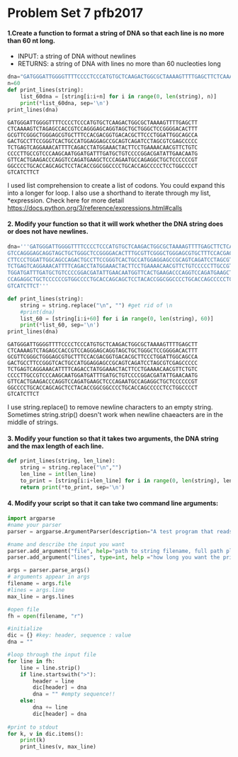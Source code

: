 
# Problem Set 7 pfb2017

#### 1.Create a function to format a string of DNA so that each line is no more than 60 nt long.
* INPUT: a string of DNA without newlines
* RETURNS: a string of DNA with lines no more than 60 nucleoties long


```python
dna="GATGGGATTGGGGTTTTCCCCTCCCATGTGCTCAAGACTGGCGCTAAAAGTTTTGAGCTTCTCAAAAGTCTAGAGCCACCGTCCAGGGAGCAGGTAGCTGCTGGGCTCCGGGGACACTTTGCGTTCGGGCTGGGAGCGTGCTTTCCACGACGGTGACACGCTTCCCTGGATTGGCAGCCAGACTGCCTTCCGGGTCACTGCCATGGAGGAGCCGCAGTCAGATCCTAGCGTCGAGCCCCCTCTGAGTCAGGAAACATTTTCAGACCTATGGAAACTACTTCCTGAAAACAACGTTCTGTCCCCCTTGCCGTCCCAAGCAATGGATGATTTGATGCTGTCCCCGGACGATATTGAACAATGGTTCACTGAAGACCCAGGTCCAGATGAAGCTCCCAGAATGCCAGAGGCTGCTCCCCCCGTGGCCCCTGCACCAGCAGCTCCTACACCGGCGGCCCCTGCACCAGCCCCCTCCTGGCCCCTGTCATCTTCT"
n=60
def print_lines(string):
    list_60dna = [string[i:i+n] for i in range(0, len(string), n)]
    print(*list_60dna, sep='\n')
print_lines(dna)
```

    GATGGGATTGGGGTTTTCCCCTCCCATGTGCTCAAGACTGGCGCTAAAAGTTTTGAGCTT
    CTCAAAAGTCTAGAGCCACCGTCCAGGGAGCAGGTAGCTGCTGGGCTCCGGGGACACTTT
    GCGTTCGGGCTGGGAGCGTGCTTTCCACGACGGTGACACGCTTCCCTGGATTGGCAGCCA
    GACTGCCTTCCGGGTCACTGCCATGGAGGAGCCGCAGTCAGATCCTAGCGTCGAGCCCCC
    TCTGAGTCAGGAAACATTTTCAGACCTATGGAAACTACTTCCTGAAAACAACGTTCTGTC
    CCCCTTGCCGTCCCAAGCAATGGATGATTTGATGCTGTCCCCGGACGATATTGAACAATG
    GTTCACTGAAGACCCAGGTCCAGATGAAGCTCCCAGAATGCCAGAGGCTGCTCCCCCCGT
    GGCCCCTGCACCAGCAGCTCCTACACCGGCGGCCCCTGCACCAGCCCCCTCCTGGCCCCT
    GTCATCTTCT


I used list comprehension to create a list of codons. You could expand this into a longer for loop. I also use a shorthand to iterate through my list, \*expression. Check here for more detail https://docs.python.org/3/reference/expressions.html#calls

#### 2. Modify your function so that it will work whether the DNA string does or does not have newlines.


```python
dna='''GATGGGATTGGGGTTTTCCCCTCCCATGTGCTCAAGACTGGCGCTAAAAGTTTTGAGCTTCTCAAAAGTCTAGAGCCACC
GTCCAGGGAGCAGGTAGCTGCTGGGCTCCGGGGACACTTTGCGTTCGGGCTGGGAGCGTGCTTTCCACGACGGTGACACG
CTTCCCTGGATTGGCAGCCAGACTGCCTTCCGGGTCACTGCCATGGAGGAGCCGCAGTCAGATCCTAGCGTCGAGCCCCC
TCTGAGTCAGGAAACATTTTCAGACCTATGGAAACTACTTCCTGAAAACAACGTTCTGTCCCCCTTGCCGTCCCAAGCAA
TGGATGATTTGATGCTGTCCCCGGACGATATTGAACAATGGTTCACTGAAGACCCAGGTCCAGATGAAGCTCCCAGAATG
CCAGAGGCTGCTCCCCCCGTGGCCCCTGCACCAGCAGCTCCTACACCGGCGGCCCCTGCACCAGCCCCCTCCTGGCCCCT
GTCATCTTCT'''

def print_lines(string):
    string = string.replace("\n", "") #get rid of \n
    #print(dna)
    list_60 = [string[i:i+60] for i in range(0, len(string), 60)]
    print(*list_60, sep='\n')
print_lines(dna)
```

    GATGGGATTGGGGTTTTCCCCTCCCATGTGCTCAAGACTGGCGCTAAAAGTTTTGAGCTT
    CTCAAAAGTCTAGAGCCACCGTCCAGGGAGCAGGTAGCTGCTGGGCTCCGGGGACACTTT
    GCGTTCGGGCTGGGAGCGTGCTTTCCACGACGGTGACACGCTTCCCTGGATTGGCAGCCA
    GACTGCCTTCCGGGTCACTGCCATGGAGGAGCCGCAGTCAGATCCTAGCGTCGAGCCCCC
    TCTGAGTCAGGAAACATTTTCAGACCTATGGAAACTACTTCCTGAAAACAACGTTCTGTC
    CCCCTTGCCGTCCCAAGCAATGGATGATTTGATGCTGTCCCCGGACGATATTGAACAATG
    GTTCACTGAAGACCCAGGTCCAGATGAAGCTCCCAGAATGCCAGAGGCTGCTCCCCCCGT
    GGCCCCTGCACCAGCAGCTCCTACACCGGCGGCCCCTGCACCAGCCCCCTCCTGGCCCCT
    GTCATCTTCT


I use string.replace() to remove newline characters to an empty string. Sometimes string.strip() doesn't work when newline chaeacters are in the middle of strings. 

#### 3. Modify your function so that it takes two arguments, the DNA string and the max length of each line.


```python
def print_lines(string, len_line):
    string = string.replace("\n","")
    len_line = int(len_line)
    to_print = [string[i:i+len_line] for i in range(0, len(string), len_line)]
    return print(*to_print, sep='\n')
```

#### 4. Modify your script so that it can take two command line arguments:


```python
import argparse
#name your parser
parser = argparse.ArgumentParser(description="A test program that reads in some number of lines from an input file. The output can be screen or an output file")

#name and describe the input you want
parser.add_argument("file", help="path to string filename, full path please.")
parser.add_argument("lines", type=int, help ="how long you want the printed lines to be, interger only!")

args = parser.parse_args()
# arguments appear in args
filename = args.file
#lines = args.line
max_line = args.lines

#open file
fh = open(filename, "r")

#initialize 
dic = {} #key: header, sequence : value
dna = ""

#loop through the input file
for line in fh:
    line = line.strip()
    if line.startswith(">"):
        header = line
        dic[header] = dna
        dna = "" #empty sequence!! 
    else:
        dna += line
        dic[header] = dna
        
#print to stdout
for k, v in dic.items():
    print(k)
    print_lines(v, max_line)
```
